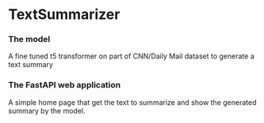 # TextSummarizer
### The model
A fine tuned t5 transformer on part of CNN/Daily Mail dataset to generate a text summary
### The FastAPI web application
A simple home page that get the text to summarize and show the generated summary by the model.


